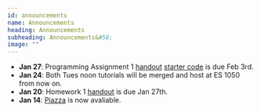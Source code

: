 ```yaml
---
id: announcements
name: Announcements
heading: Announcements
subheading: Announcements&#58;
image: ""
---
```


 - **Jan 27**: Programming Assignment 1 [handout](/assets/misc/PA01.pdf) [starter code](/assets/misc/a1-code.zip) is due Feb 3rd.
 - **Jan 24**: Both Tues noon tutorials will be merged and host at ES 1050 from now on.
 - **Jan 20**: Homework 1 [handout](/assets/misc/HW01.pdf) is due Jan 27th.
 - **Jan 14**: [Piazza](http://piazza.com/utoronto.ca/winter2020/csc4132516) is now avaliable.

